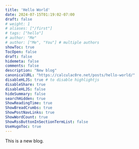 ```yaml
---
title: 'Hello World'
date: 2024-07-15T01:19:02-07:00
draft: false
# weight: 1
# aliases: ["/first"]
# tags: ["hello"]
# author: "Me"
# author: ["Me", "You"] # multiple authors
showToc: true
TocOpen: false
draft: false
hidemeta: false
comments: false
description: "New blog"
canonicalURL: "https://calculac0re.net/posts/hello-world/"
disableHLJS: true # to disable highlightjs
disableShare: true
disableHLJS: false
hideSummary: false
searchHidden: true
ShowReadingTime: true
ShowBreadCrumbs: true
ShowPostNavLinks: true
ShowWordCount: true
ShowRssButtonInSectionTermList: false
UseHugoToc: true
---
```

This is a new blog.
